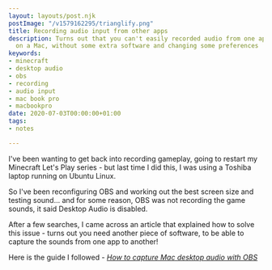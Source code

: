 ```yaml
---
layout: layouts/post.njk
postImage: "/v1579162295/trianglify.png"
title: Recording audio input from other apps
description: Turns out that you can't easily recorded audio from one app to another
  on a Mac, without some extra software and changing some preferences
keywords:
- minecraft
- desktop audio
- obs
- recording
- audio input
- mac book pro
- macbookpro
date: 2020-07-03T00:00:00+01:00
tags:
- notes

---
```

I've been wanting to get back into recording gameplay, going to restart my Minecraft Let's Play series - but last time I did this, I was using a Toshiba laptop running on Ubuntu Linux.

So I've been reconfiguring OBS and working out the best screen size and testing sound... and for some reason, OBS was not recording the game sounds, it said Desktop Audio is disabled.

After a few searches, I came across an article that explained how to solve this issue - turns out you need another piece of software, to be able to capture the sounds from one app to another!

Here is the guide I followed - [_How to capture Mac desktop audio with OBS_](https://lofi-gaming.org.uk/blog/2016/09/17/capture-mac-desktop-audio-obs/ " How to capture Mac desktop audio with OBS")